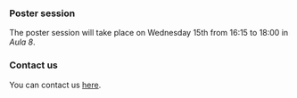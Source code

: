 ### Poster session

The poster session will take place on Wednesday 15th from 16:15 to 18:00 in _Aula 8_. 

### Contact us

You can contact us [here](mailto:arg23.math@hu-berlin.de).